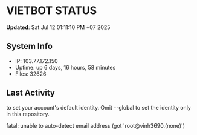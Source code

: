 # VIETBOT STATUS
**Updated**: Sat Jul 12 01:11:10 PM +07 2025

## System Info
- IP: 103.77.172.150
- Uptime: up 6 days, 16 hours, 58 minutes
- Files: 32626

## Last Activity

to set your account's default identity.
Omit --global to set the identity only in this repository.

fatal: unable to auto-detect email address (got 'root@vinh3690.(none)')
